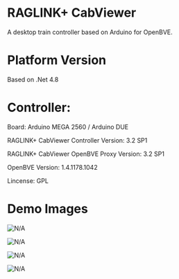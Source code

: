 # RAGLINK+ CabViewer
A desktop train controller based on Arduino for OpenBVE.

# Platform Version
Based on .Net 4.8

# Controller:

Board: Arduino MEGA 2560 / Arduino DUE

RAGLINK+ CabViewer Controller Version: 3.2 SP1

RAGLINK+ CabViewer OpenBVE Proxy Version: 3.2 SP1

OpenBVE Version: 1.4.1178.1042

Lincense: GPL

# Demo Images

![N/A](https://raw.githubusercontent.com/TSDArthur/RAGLINK/master/Demo%20Images/Controller_3.jpg)

![N/A](https://raw.githubusercontent.com/TSDArthur/RAGLINK/master/Demo%20Images/Controller_2.jpg)

![N/A](https://raw.githubusercontent.com/TSDArthur/RAGLINK/master/Demo%20Images/Controller_1.jpg)

![N/A](https://raw.githubusercontent.com/TSDArthur/RAGLINK/master/Demo%20Images/Control%20Panel.jpg)

